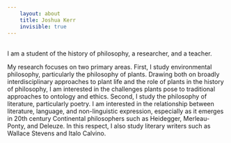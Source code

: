 ```yaml
---
    layout: about
    title: Joshua Kerr
    invisible: true
---
```


<br>
I am a student of the history of philosophy, a researcher, and a teacher.

My research focuses on two primary areas. First, I study environmental philosophy, particularly the philosophy of plants. Drawing both on broadly interdisciplinary approaches to plant life and the role of plants in the history of philosophy, I am interested in the challenges plants pose to traditional approaches to ontology and ethics. Second, I study the philosophy of literature, particularly poetry. I am interested in the relationship between literature, language, and non-linguistic expression, especially as it emerges in 20th century Continental philosophers such as Heidegger, Merleau-Ponty, and Deleuze. In this respect, I also study literary writers such as Wallace Stevens and Italo Calvino.

